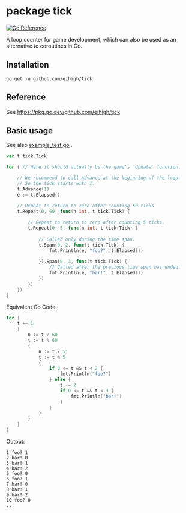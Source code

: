 # package tick
[![Go Reference](https://pkg.go.dev/badge/github.com/eihigh/tick.svg)](https://pkg.go.dev/github.com/eihigh/tick)

A loop counter for game development, which can also be used as an alternative to coroutines in Go.

## Installation
```
go get -u github.com/eihigh/tick
```

## Reference
See https://pkg.go.dev/github.com/eihigh/tick


## Basic usage
See also [example_test.go](https://github.com/eihigh/tick/blob/main/example_test.go) .

```go
var t tick.Tick

for { // Here it should actually be the game's 'Update' function.

	// We recommend to call Advance at the beginning of the loop.
	// So the tick starts with 1.
	t.Advance(1)
	e := t.Elapsed()

	// Repeat to return to zero after counting 60 ticks.
	t.Repeat(0, 60, func(n int, t tick.Tick) {
  
		// Repeat to return to zero after counting 5 ticks.
		t.Repeat(0, 5, func(n int, t tick.Tick) {
    
			// Called only during the time span.
			t.Span(0, 2, func(t tick.Tick) {
				fmt.Println(e, "foo?", t.Elapsed())
        
			}).Span(0, 3, func(t tick.Tick) {
				// Called after the previous time span has ended.
				fmt.Println(e, "bar!", t.Elapsed())
			})
		})
	})
}
```

Equivalent Go Code:
```go
for {
	t += 1
	{
		n := t / 60
		t := t % 60
		{
			n := t / 5
			t := t % 5
			{
				if 0 <= t && t < 2 {
					fmt.Println("foo?")
				} else {
					t -= 2
					if 0 <= t && t < 3 {
						fmt.Println("bar!")
					}
				}
			}
		}
	}
}
```

Output:
```
1 foo? 1
2 bar! 0
3 bar! 1
4 bar! 2
5 foo? 0
6 foo? 1
7 bar! 0
8 bar! 1
9 bar! 2
10 foo? 0
...
```
